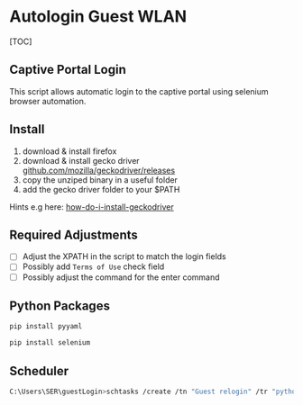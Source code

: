 # Autologin Guest WLAN

[TOC]

## Captive Portal Login

This script allows automatic login to the captive portal using selenium browser automation.

## Install

1. download & install firefox
2. download & install gecko driver [github.com/mozilla/geckodriver/releases](https://github.com/mozilla/geckodriver/releases)
3. copy the unziped binary in a useful folder
4. add the gecko driver folder to your $PATH

Hints e.g here: [how-do-i-install-geckodriver](https://stackoverflow.com/questions/41190989/how-do-i-install-geckodriver)

## Required Adjustments

- [ ] Adjust the XPATH in the script to match the login fields
- [ ] Possibly add `Terms of Use` check field
- [ ] Possibly adjust the command for the enter command

## Python Packages

```bash
pip install pyyaml

pip install selenium
```

## Scheduler

````bash
C:\Users\SER\guestLogin>schtasks /create /tn "Guest relogin" /tr "python captive_portal.py" /sc hourly /mo 6 /st 00:05
````
